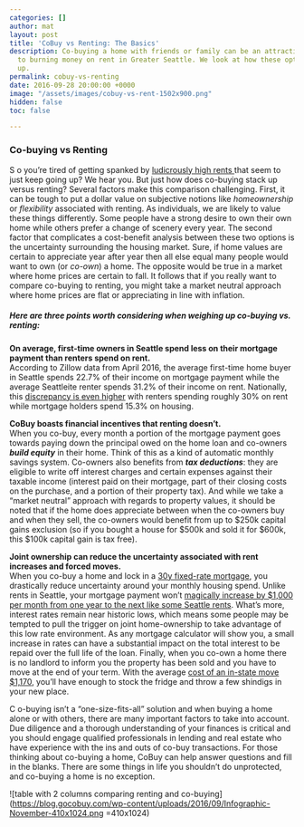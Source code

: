 ```yaml
---
categories: []
author: mat
layout: post
title: 'CoBuy vs Renting: The Basics'
description: Co-buying a home with friends or family can be an attractive alternative
  to burning money on rent in Greater Seattle. We look at how these options stack
  up.
permalink: cobuy-vs-renting
date: 2016-09-28 20:00:00 +0000
image: "/assets/images/cobuy-vs-rent-1502x900.png"
hidden: false
toc: false

---
```

### Co-buying vs Renting

S o you’re tired of getting spanked by [ludicrously high rents ](http://www.seattletimes.com/business/free-lunch-is-over-for-tenants-1000-hikes-hit-some-older-seattle-rentals/)that seem to just keep going up? We hear you. But just how does co-buying stack up versus renting? Several factors make this comparison challenging. First, it can be tough to put a dollar value on subjective notions like _homeownership_ or _flexibility_ associated with renting. As individuals, we are likely to value these things differently. Some people have a strong desire to own their own home while others prefer a change of scenery every year. The second factor that complicates a cost-benefit analysis between these two options is the uncertainty surrounding the housing market. Sure, if home values are certain to appreciate year after year then all else equal many people would want to own (or _co-own_) a home. The opposite would be true in a market where home prices are certain to fall. It follows that if you really want to compare co-buying to renting, you might take a market neutral approach where home prices are flat or appreciating in line with inflation.

##### Here are three points worth considering when weighing up co-buying vs. renting:

**On average, first-time owners in Seattle spend less on their mortgage payment than renters spend on rent.**   
 According to Zillow data from April 2016, the average first-time home buyer in Seattle spends 22.7% of their income on mortgage payment while the average Seattleite renter spends 31.2% of their income on rent. Nationally, this [discrepancy is even higher](http://www.fa-mag.com/news/rent-costs-beat-home-values-in-u-s--for-first-time-since-2012-21845.html) with renters spending roughly 30% on rent while mortgage holders spend 15.3% on housing.

**CoBuy boasts financial incentives that renting doesn’t.**   
 When you co-buy, every month a portion of the mortgage payment goes towards paying down the principal owed on the home loan and co-owners **_build equity_** in their home. Think of this as a kind of automatic monthly savings system. Co-owners also benefits from **_tax deductions_**: they are eligible to write off interest charges and certain expenses against their taxable income (interest paid on their mortgage, part of their closing costs on the purchase, and a portion of their property tax). And while we take a “market neutral” approach with regards to property values, it should be noted that if the home does appreciate between when the co-owners buy and when they sell, the co-owners would benefit from up to $250k capital gains exclusion (so if you bought a house for $500k and sold it for $600k, this $100k capital gain is tax free).

**Joint ownership can reduce the uncertainty associated with rent increases and forced moves.**   
 When you co-buy a home and lock in a [30y fixed-rate mortgage](http://www.thetruthaboutmortgage.com/fixed-rate-mortgage/), you drastically reduce uncertainty around your monthly housing spend. Unlike rents in Seattle, your mortgage payment won’t [magically increase by $1,000 per month from one year to the next like some Seattle rents](http://www.seattletimes.com/business/free-lunch-is-over-for-tenants-1000-hikes-hit-some-older-seattle-rentals/). What’s more, interest rates remain near historic lows, which means some people may be tempted to pull the trigger on joint home-ownership to take advantage of this low rate environment. As any mortgage calculator will show you, a small increase in rates can have a substantial impact on the total interest to be repaid over the full life of the loan. Finally, when you co-own a home there is no landlord to inform you the property has been sold and you have to move at the end of your term. With the average [cost of an in-state move $1,170](http://money.usnews.com/money/personal-finance/articles/2014/04/30/the-hidden-costs-of-moving), you’ll have enough to stock the fridge and throw a few shindigs in your new place.

C o-buying isn’t a “one-size-fits-all” solution and when buying a home alone or with others, there are many important factors to take into account. Due diligence and a thorough understanding of your finances is critical and you should engage qualified professionals in lending and real estate who have experience with the ins and outs of co-buy transactions. For those thinking about co-buying a home, CoBuy can help answer questions and fill in the blanks. There are some things in life you shouldn’t do unprotected, and co-buying a home is no exception.

![table with 2 columns comparing renting and co-buying](https://blog.gocobuy.com/wp-content/uploads/2016/09/Infographic-November-410x1024.png =410x1024)